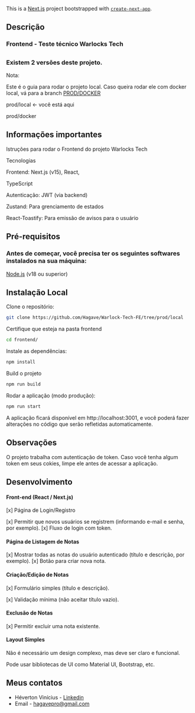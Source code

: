 This is a [Next.js](https://nextjs.org) project bootstrapped with [`create-next-app`](https://nextjs.org/docs/app/api-reference/cli/create-next-app).

## Descrição

### Frontend - Teste técnico Warlocks Tech

##

### Existem 2 versões deste projeto.

Nota:

Este é o guia para rodar o projeto local. Caso queira rodar ele com docker local, vá para a branch [PROD/DOCKER]()

prod/local <- você está aqui

prod/docker

## Informações importantes

Istruções para rodar o Frontend do projeto Warlocks Tech

Tecnologias

Frontend:
Next.js (v15), React,

TypeScript

Autenticação: JWT (via backend)

Zustand: Para grenciamento de estados

React-Toastify: Para emissão de avisos para o usuário

## Pré-requisitos

### Antes de começar, você precisa ter os seguintes softwares instalados na sua máquina:

[Node.js](https://nodejs.org/pt/download) (v18 ou superior)

## Instalação Local

Clone o repositório:

```bash
git clone https://github.com/Hagave/Warlock-Tech-FE/tree/prod/local
```

Certifique que esteja na pasta frontend

```bash
cd frontend/
```

Instale as dependências:

```bash
npm install
```

Build o projeto

```bash
npm run build
```

Rodar a aplicação (modo produção):

```bash
npm run start
```

A aplicação ficará disponível em http://localhost:3001, e você poderá fazer alterações no código que serão refletidas automaticamente.

## Observações

O projeto trabalha com autenticação de token. Caso você tenha algum token em seus cokies, limpe ele antes de acessar a aplicação.

## Desenvolvimento

#### Front-end (React / Next.js)

[x] Página de Login/Registro

[x] Permitir que novos usuários se registrem (informando e-mail e senha,
por exemplo).
[x] Fluxo de login com token.

#### Página de Listagem de Notas

[x] Mostrar todas as notas do usuário autenticado (título e descrição, por
exemplo).
[x] Botão para criar nova nota.

#### Criação/Edição de Notas

[x] Formulário simples (título e descrição).

[x] Validação mínima (não aceitar título vazio).

#### Exclusão de Notas

[x] Permitir excluir uma nota existente.

#### Layout Simples

Não é necessário um design complexo, mas deve ser claro e
funcional.

Pode usar bibliotecas de UI como Material UI, Bootstrap, etc.

## Meus contatos

- Héverton Vinícius - [Linkedin](https://www.linkedin.com/in/heverton-vinicius/)
- Email - [hagavepro@gmail.com]()
